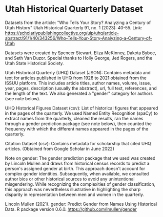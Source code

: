 # Utah Historical Quarterly Dataset

Datasets from the article: "Who Tells Your Story? Analyzing a Century of Utah History" Utah Historical Quarterly 91, no. 1 (2023): 40-55. 
Link: https://scholarlypublishingcollective.org/uip/uhq/article-abstract/91/1/40/343256/Who-Tells-Your-Story-Analyzing-a-Century-of-Utah

Datasets were created by Spencer Stewart, Eliza McKinney, Dakota Bybee, and Seth Van Duzor. Special thanks to Holly George, Jed Rogers, and the Utah State Historical Society. 

Utah Historical Quarterly (UHQ) Dataset (JSON): Contains metadata and text for articles published in UHQ from 1928 to 2021 obtained from the ISSUU platform. This includes article titles, author names, volume, issue, year, pages, description (usually the abstract), url, full text, references, and the length of the text. We also generated a "gender" category for authors (see note below). 

UHQ Historical Figures Dataset (csv): List of historical figures that appeared in the pages of the quarterly. We used Named Entity Recognition (spaCy) to extract  names from the quarterly, cleaned the results, ran the names through a gender prediction package (see note below), then counted the frequency with which the different names appeared in the pages of the quarterly. 

Citation Dataset (csv): Contains metadata for scholarship that cited UHQ articles. (Obtained from Google Scholar in June 2022)

Note on gender:
The gender prediction package that we used was created by Lincoln Mullen and draws from historical census records to predict a person's assigned gender at birth. This approach doesn't account for complex gender identities. Subsequently, when available, we consulted author bios or other historical sources to avoid any unintentional misgendering. While recognizing the complexities of gender classification, this approach was nevertheless illustrative in highlighting the sharp disparity in representation between men and women in the quarterly. 

Lincoln Mullen (2021). gender: Predict Gender from Names Using Historical Data. R package version 0.6.0. https://github.com/lmullen/gender
